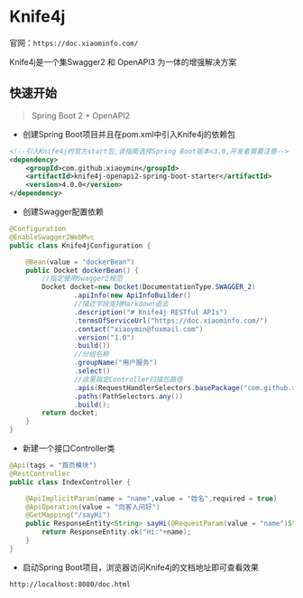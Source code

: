 # Knife4j

官网：`https://doc.xiaominfo.com/`

Knife4j是一个集Swagger2 和 OpenAPI3 为一体的增强解决方案

## 快速开始

> Spring Boot 2 + OpenAPI2

- 创建Spring Boot项目并且在pom.xml中引入Knife4j的依赖包

```xml
<!--引入Knife4j的官方start包,该指南选择Spring Boot版本<3.0,开发者需要注意-->
<dependency>
    <groupId>com.github.xiaoymin</groupId>
    <artifactId>knife4j-openapi2-spring-boot-starter</artifactId>
    <version>4.0.0</version>
</dependency>
```

- 创建Swagger配置依赖

```java
@Configuration
@EnableSwagger2WebMvc
public class Knife4jConfiguration {

    @Bean(value = "dockerBean")
    public Docket dockerBean() {
        //指定使用Swagger2规范
        Docket docket=new Docket(DocumentationType.SWAGGER_2)
                .apiInfo(new ApiInfoBuilder()
                //描述字段支持Markdown语法
                .description("# Knife4j RESTful APIs")
                .termsOfServiceUrl("https://doc.xiaominfo.com/")
                .contact("xiaoymin@foxmail.com")
                .version("1.0")
                .build())
                //分组名称
                .groupName("用户服务")
                .select()
                //这里指定Controller扫描包路径
                .apis(RequestHandlerSelectors.basePackage("com.github.xiaoymin.knife4j.controller"))
                .paths(PathSelectors.any())
                .build();
        return docket;
    }
}
```

- 新建一个接口Controller类

```java
@Api(tags = "首页模块")
@RestController
public class IndexController {

    @ApiImplicitParam(name = "name",value = "姓名",required = true)
    @ApiOperation(value = "向客人问好")
    @GetMapping("/sayHi")
    public ResponseEntity<String> sayHi(@RequestParam(value = "name")String name){
        return ResponseEntity.ok("Hi:"+name);
    }
}
```

- 启动Spring Boot项目，浏览器访问Knife4j的文档地址即可查看效果

```
http://localhost:8080/doc.html
```

